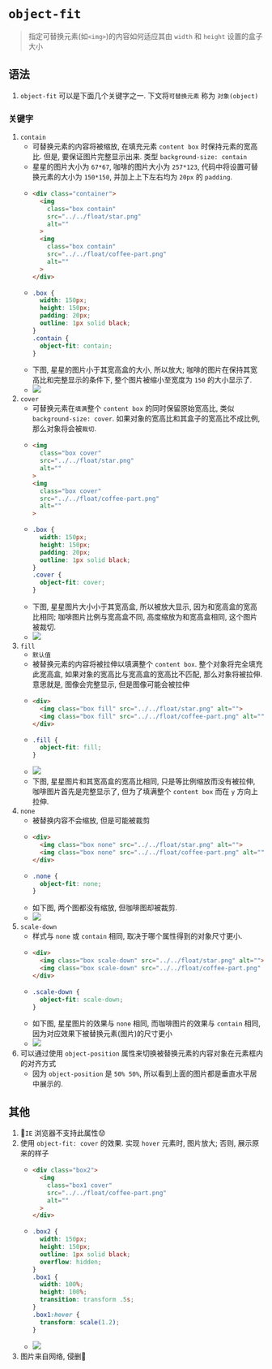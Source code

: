 # `object-fit`
> 指定可替换元素(如`<img>`)的内容如何适应其由 `width` 和 `height` 设置的盒子大小
## 语法
1. `object-fit` 可以是下面几个关键字之一. 下文将`可替换元素` 称为 `对象(object)`
### 关键字
1. `contain`
    - 可替换元素的内容将被缩放, 在填充元素 `content box` 时保持元素的宽高比. 但是, 要保证图片完整显示出来. 类型 `background-size: contain`
    - 星星的图片大小为 `67*67`, 咖啡的图片大小为 `257*123`, 代码中将设置可替换元素的大小为 `150*150`, 并加上上下左右均为 `20px` 的 `padding`.
    - ```html
      <div class="container">
        <img 
          class="box contain" 
          src="../../float/star.png" 
          alt=""
        >
        <img 
          class="box contain" 
          src="../../float/coffee-part.png" 
          alt=""
        >
      </div>
    - ```css
      .box {
        width: 150px;
        height: 150px;
        padding: 20px;
        outline: 1px solid black;
      }
      .contain {
        object-fit: contain;
      }
    - 下图, 星星的图片小于其宽高盒的大小, 所以放大; 咖啡的图片在保持其宽高比和完整显示的条件下, 整个图片被缩小至宽度为 `150` 的大小显示了.
    - ![](../../image/Snipaste_2022-03-25_17-29-49.png)
2. `cover`
    - 可替换元素在`填满`整个 `content box` 的同时保留原始宽高比, 类似 `background-size: cover`. 如果对象的宽高比和其盒子的宽高比不成比例, 那么对象将会被`裁切`.
    - ```html
      <img 
        class="box cover" 
        src="../../float/star.png" 
        alt=""
      >
      <img 
        class="box cover" 
        src="../../float/coffee-part.png" 
        alt=""
      >
    - ```css
      .box {
        width: 150px;
        height: 150px;
        padding: 20px;
        outline: 1px solid black;
      }
      .cover {
        object-fit: cover;
      }
    - 下图, 星星图片大小小于其宽高盒, 所以被放大显示, 因为和宽高盒的宽高比相同; 咖啡图片比例与宽高盒不同, 高度缩放为和宽高盒相同, 这个图片被裁切.
    - ![](../../image/Snipaste_2022-03-25_19-21-13.png)
3. `fill`
    - `默认值`
    - 被替换元素的内容将被拉伸以填满整个 `content box`. 整个对象将完全填充此宽高盒, 如果对象的宽高比与宽高盒的宽高比不匹配, 那么对象将被拉伸. 意思就是, 图像会完整显示, 但是图像可能会被拉伸
    - ```html
      <div>
        <img class="box fill" src="../../float/star.png" alt="">
        <img class="box fill" src="../../float/coffee-part.png" alt="">
      </div>
    - ```css
      .fill {
        object-fit: fill;
      }
    - ![](../../image/Snipaste_2022-03-26_14-28-56.png)
    - 下图, 星星图片和其宽高盒的宽高比相同, 只是等比例缩放而没有被拉伸, 咖啡图片首先是完整显示了, 但为了填满整个 `content box` 而在 `y` 方向上拉伸. 
4. `none`
    - 被替换内容不会缩放, 但是可能被裁剪
    - ```html
      <div>
        <img class="box none" src="../../float/star.png" alt="">
        <img class="box none" src="../../float/coffee-part.png" alt="">
      </div>
    - ```css
      .none {
        object-fit: none;
      }
    - 如下图, 两个图都没有缩放, 但咖啡图却被裁剪.
    - ![](../../image/Snipaste_2022-03-27_10-56-17.png)
5. `scale-down`
    - 样式与 `none` 或 `contain` 相同, 取决于哪个属性得到的对象尺寸更小.
    - ```html
      <div>
        <img class="box scale-down" src="../../float/star.png" alt="">
        <img class="box scale-down" src="../../float/coffee-part.png" alt="">
      </div>
    - ```css
      .scale-down {
        object-fit: scale-down;
      }
    - 如下图, 星星图片的效果与 `none` 相同, 而咖啡图片的效果与 `contain` 相同, 因为对应效果下被替换元素(图片)的尺寸更小
    - ![](../../image/Snipaste_2022-03-27_11-04-57.png)
7. 可以通过使用 `object-position` 属性来切换被替换元素的内容对象在元素框内的对齐方式
    - 因为 `object-position` 是 `50% 50%`, 所以看到上面的图片都是垂直水平居中展示的.
## 其他
1. 📕`IE` 浏览器不支持此属性😟
2. 使用 `object-fit: cover` 的效果. 实现 `hover` 元素时, 图片放大; 否则, 展示原来的样子
    - ```html
      <div class="box2">
        <img 
          class="box1 cover" 
          src="../../float/coffee-part.png" 
          alt=""
        >
      </div>
    - ```css
      .box2 {
        width: 150px;
        height: 150px;
        outline: 1px solid black;
        overflow: hidden;
      }
      .box1 {
        width: 100%;
        height: 100%;
        transition: transform .5s;
      }
      .box1:hover {
        transform: scale(1.2);
      }
    - ![](../../image/object-fit-cover-demo.gif)
3. 图片来自网络, 侵删🌹